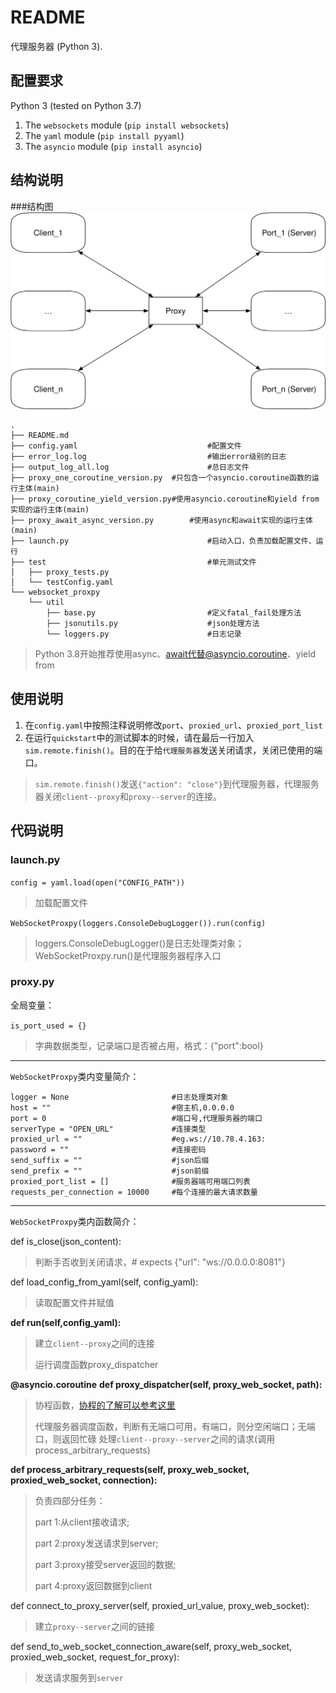# README

代理服务器 (Python 3).

## 配置要求

Python 3 (tested on Python 3.7)

1. The `websockets` module (`pip install websockets`)
2. The `yaml` module (`pip install pyyaml`)
3. The `asyncio` module (`pip install asyncio`)

## 结构说明
###结构图
![结构图](media/代理服务器示意图.svg)

```shell
.
├── README.md
├── config.yaml             				#配置文件
├── error_log.log          					#输出error级别的日志
├── output_log_all.log      				#总日志文件
├── proxy_one_coroutine_version.py  #只包含一个asyncio.coroutine函数的运行主体(main)
├── proxy_coroutine_yield_version.py#使用asyncio.coroutine和yield from实现的运行主体(main)
├── proxy_await_async_version.py		#使用async和await实现的运行主体(main)
├── launch.py               				#启动入口，负责加载配置文件、运行
├── test                    				#单元测试文件
│   ├── proxy_tests.py      
│   └── testConfig.yaml
└── websocket_proxpy        
    └── util                
        ├── base.py         				#定义fatal_fail处理方法
        ├── jsonutils.py    				#json处理方法
        └── loggers.py      				#日志记录
```

>Python 3.8开始推荐使用async、await代替@asyncio.coroutine、yield from

## 使用说明

1. 在`config.yaml`中按照注释说明修改`port`、`proxied_url`、`proxied_port_list`
2. 在运行`quickstart`中的测试脚本的时候，请在最后一行加入`sim.remote.finish()`。目的在于给`代理服务器`发送关闭请求，关闭已使用的端口。
>`sim.remote.finish()`发送`{"action": "close"}`到代理服务器，代理服务器关闭`client--proxy`和`proxy--server`的连接。


## 代码说明

### launch.py

`config = yaml.load(open("CONFIG_PATH")) `

>加载配置文件

`WebSocketProxpy(loggers.ConsoleDebugLogger()).run(config)`

>loggers.ConsoleDebugLogger()是日志处理类对象；WebSocketProxpy.run()是代理服务器程序入口

### proxy.py

全局变量：

`is_port_used = {}`

>字典数据类型，记录端口是否被占用，格式：{"port":bool}


-------

`WebSocketProxpy`类内变量简介：

```
logger = None                       #日志处理类对象
host = ""                           #宿主机,0.0.0.0
port = 0                            #端口号,代理服务器的端口
serverType = "OPEN_URL"             #连接类型
proxied_url = ""                    #eg.ws://10.78.4.163:    
password = ""                       #连接密码
send_suffix = ""                    #json后缀
send_prefix = ""                    #json前缀
proxied_port_list = []              #服务器端可用端口列表
requests_per_connection = 10000     #每个连接的最大请求数量
```

-------

`WebSocketProxpy`类内函数简介：

def is_close(json_content):

> 判断手否收到关闭请求，# expects {"url": "ws://0.0.0.0:8081"}

def load_config_from_yaml(self, config_yaml):

> 读取配置文件并赋值

**def run(self,config_yaml):**

> 建立`client--proxy`之间的连接 
>
> 运行调度函数proxy_dispatcher

**@asyncio.coroutine**
**def proxy_dispatcher(self, proxy_web_socket, path):**

> 协程函数，[协程的了解可以参考这里](https://pythonav.com/wiki/detail/6/91/)
>
> 代理服务器调度函数，判断有无端口可用，有端口，则分空闲端口；无端口，则返回忙碌
> 处理`client--proxy--server`之间的请求(调用process_arbitrary_requests)

**def process_arbitrary_requests(self, proxy_web_socket, proxied_web_socket, connection):**

> 负责四部分任务：
>
> part 1:从client接收请求;
>
> part 2:proxy发送请求到server;
>
> part 3:proxy接受server返回的数据;
>
> part 4:proxy返回数据到client


def connect_to_proxy_server(self, proxied_url_value, proxy_web_socket):

> 建立`proxy--server`之间的链接

def send_to_web_socket_connection_aware(self, proxy_web_socket, proxied_web_socket, request_for_proxy):

> 发送请求服务到`server`

